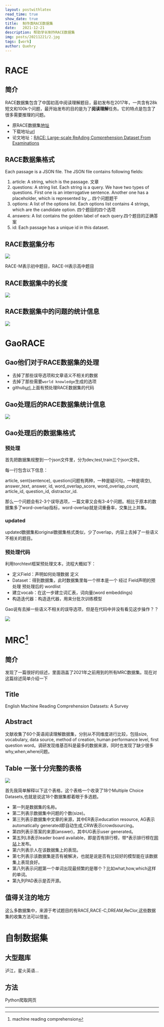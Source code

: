 ```yaml
---
layout: postwithlatex
read_time: true
show_date: true
title:  制作类RACE数据集
date:   2021-12-21  
description: 帮助学长制作RACE数据集
img: posts/20211221/2.jpg 
tags: [work]
author: Quehry
---
```


# RACE
## 简介
RACE数据集包含了中国初高中阅读理解题目，最初发布在2017年，一共含有28k短文和100k个问题，最开始发布的目的是为了**阅读理解**任务。它的特点是包含了很多需要推理的问题。

- 原RACE数据集[地址](http://www.cs.cmu.edu/~glai1/data/race/)
- 下载地址[url](http://www.cs.cmu.edu/~glai1/data/race/RACE.tar.gz)
- 论文地址：[RACE: Large-scale ReAding Comprehension Dataset From Examinations](https://arxiv.org/abs/1704.04683)

## RACE数据集格式
Each passage is a JSON file. The JSON file contains following fields:

1. article: A string, which is the passage. 文章
2. questions: A string list. Each string is a query. We have two types of questions. First one is an interrogative sentence. Another one has a placeholder, which is represented by _. 四个问题题干
3. options: A list of the options list. Each options list contains 4 strings, which are the candidate option. 四个题目的四个选项
4. answers: A list contains the golden label of each query.四个题目的正确答案
5. id: Each passage has a unique id in this dataset.

## RACE数据集分布

<img src='../assets/img/posts/20211221/3.jpg'>

RACE-M表示初中题目，RACE-H表示高中题目

## RACE数据集中的长度

<img src='../assets/img/posts/20211221/4.jpg'>

## RACE数据集中的问题的统计信息

<img src='../assets/img/posts/20211221/5.jpg'>

# GaoRACE
## Gao他们对于RACE数据集的处理
- 去掉了那些误导选项和文章语义不相关的数据
- 去掉了那些需要```world knowledge```生成的选项
- github[url](https://github.com/Yifan-Gao/Distractor-Generation-RACE),上面有预处理RACE数据集的代码

## Gao处理后的RACE数据集统计信息

<img src='../assets/img/posts/20211221/7.jpg'>

## Gao处理后的数据集格式

### 预处理

首先把数据集规整到一个json文件里，分为dev,test,train三个json文件。

每一行包含以下信息：

article, sent(sentence), question(问题有两种，一种是疑问句，一种是填空), answer_text, answer, id, word_overlap_score, word_overlap_count, article_id, question_id, distractor_id.

那么一个问题会有2-3个误导选项，一篇文章又会有3-4个问题。相比于原本的数据集多了word-overlap指标，word-overlap就是词重叠率，交集比上并集。

### updated
updated数据集和original数据集格式类似，少了overlap，内容上去掉了一些语义不相关的题目。

### 预处理代码
利用torchtext框架预处理文本，流程大概如下：
- 定义Field：声明如何处理数据 定义
- Dataset：得到数据集，此时数据集里每一个样本是一个 经过 Field声明的预处理 预处理后的 wordlist
- 建立vocab：在这一步建立词汇表，词向量(word embeddings)
- 构造迭代器：构造迭代器，用来分批次训练模型

Gao说有去掉一些语义不相关的误导选项，但是在代码中并没有看见这步操作？？

<img src='../assets/img/posts/20211221/8.jpg'>

# MRC[^1]

[^1]: machine reading comprehension

## 简介
发现了一篇很好的综述，里面涵盖了2021年之前用到的所有MRC数据集。现在对这篇综述简单介绍一下

## Title
English Machine Reading Comprehension Datasets: A Survey

## Abstract 
文献收集了60个英语阅读理解数据集，分别从不同维度进行比较，包括size, vocabulary, data source, method of creation, human performance level, first question word。调研发现维基百科是最多的数据来源，同时也发现了缺少很多why,when,where问题。

## Table 一张十分完整的表格

<img src='../assets/img/posts/20211221/44.jpg'>

首先我简单解释以下这个表格，这个表格一个收录了18个Multiple Choice Datasets,也就是说这18个数据集都着眼于多选题。
- 第一列是数据集的名称。
- 第二列表示数据集中问题的个数(size)。
- 第三列表示数据集中文章的来源，其中ER表示education resource, AG表示automatically generated即自动生成,CRW表示crowdsourcing。
- 第四列表示答案的来源(answer)，其中UG表示user generated。
- 第五列LB表示leader board available，即是否有排行榜，带*表示排行榜在[网站](https://paperswithcode.com/)上发布。 
- 第六列表示人在该数据集上的表现。
- 第七列表示该数据集是否有被解决，也就是说是否有比较好的模型能在该数据集上表现良好。
- 第八列表示问题第一个单词出现最频繁的是哪个？比如what,how,which这样的单词。
- 第九列PAD表示是否开源。

## 值得关注的地方
这么多数据集中，来源于考试题目的有RACE,RACE-C,DREAM,ReClor,这些数据集的收集方法可以借鉴。

# 自制数据集
## 大型题库
泸江，星火英语...
## 方法
Python爬取网页

--------------------------------